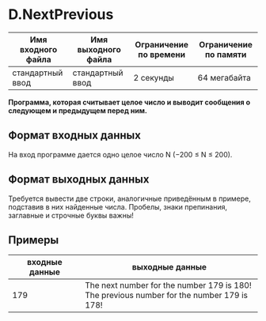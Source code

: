 # D.NextPrevious
|Имя входного файла|Имя выходного файла|Ограничение по времени|Ограничение по памяти|
|------|------|------|------|
|стандартный ввод|стандартный ввод|2 секунды|64 мегабайта|
**Программа, которая считывает целое число и выводит сообщения о следующем и предыдущем перед ним.**
## Формат входных данных
На вход программе дается одно целое число N (−200 ≤ N ≤ 200).
## Формат выходных данных
Требуется вывести две строки, аналогичные приведённым в примере, подставив в них найденные числа. Пробелы, знаки препинания, заглавные и строчные буквы важны!
## Примеры
|входные данные|выходные данные|
|------|------|
|179|The next number for the number 179 is 180!<br /> The previous number for the number 179 is 178!|
